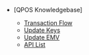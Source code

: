 - [QPOS Knowledgebase]

  - [Transaction Flow](/transaction/README.md)
  - [Update Keys](/transaction/README.md)
  - [Update EMV](/transaction/README.md)
  - [API List](transaction/README.md)

